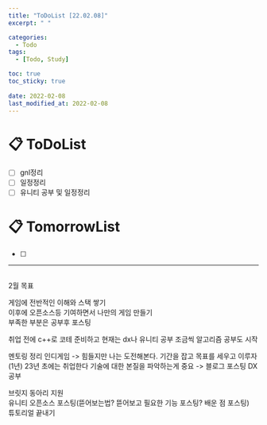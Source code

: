 ```yaml
---
title: "ToDoList [22.02.08]"
excerpt: " "

categories:
  - Todo
tags:
  - [Todo, Study]

toc: true
toc_sticky: true
 
date: 2022-02-08
last_modified_at: 2022-02-08
---
```


# 📋 ToDoList  

- [ ] gnl정리
- [ ] 일정정리
- [ ] 유니티 공부 및 일정정리

# 📋 TomorrowList  

- [ ] 

---

## 

2월 목표

게임에 전반적인 이해와 스택 쌓기  
이후에 오픈소스등 기여하면서 나만의 게임 만들기  
부족한 부분은 공부후 포스팅  

취업 전에 c++로 코테 준비하고
현재는 dx나 유니티 공부 조금씩 알고리즘 공부도 시작  

멘토링 정리
인디게임 -> 힘들지만 나는 도전해본다.
기간을 잡고 목표를 세우고 이루자
(1년) 23년 초에는 취업한다
기술에 대한 본질을 파악하는게 중요 -> 블로그 포스팅 DX공부

브릿지 동아리 지원  
유니티 오픈소스 포스팅(뜯어보는법? 뜯어보고 필요한 기능 포스팅? 배운 점 포스팅)  
튜토리얼 끝내기  
